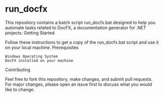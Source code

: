 # run_docfx

This repository contains a batch script run_docfx.bat designed to help you automate tasks related to DocFX, a documentation generator for .NET projects.
Getting Started

Follow these instructions to get a copy of the run_docfx.bat script and use it on your local machine.
Prerequisites

    Windows Operating System
    DocFX installed on your machine


Contributing

Feel free to fork this repository, make changes, and submit pull requests. For major changes, please open an issue first to discuss what you would like to change.
